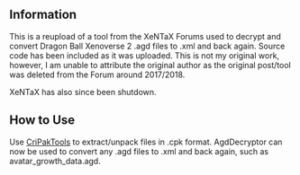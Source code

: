 ## Information
This is a reupload of a tool from the XeNTaX Forums used to decrypt and convert Dragon Ball Xenoverse 2 .agd files to .xml and back again.
Source code has been included as it was uploaded. This is not my original work, however, I am unable to attribute the original author as the original post/tool was deleted from the Forum around 2017/2018.

XeNTaX has also since been shutdown.

## How to Use
Use [CriPakTools](https://github.com/esperknight/CriPakTools) to extract/unpack files in .cpk format.
AgdDecryptor can now be used to convert any .agd files to .xml and back again, such as avatar_growth_data.agd.
